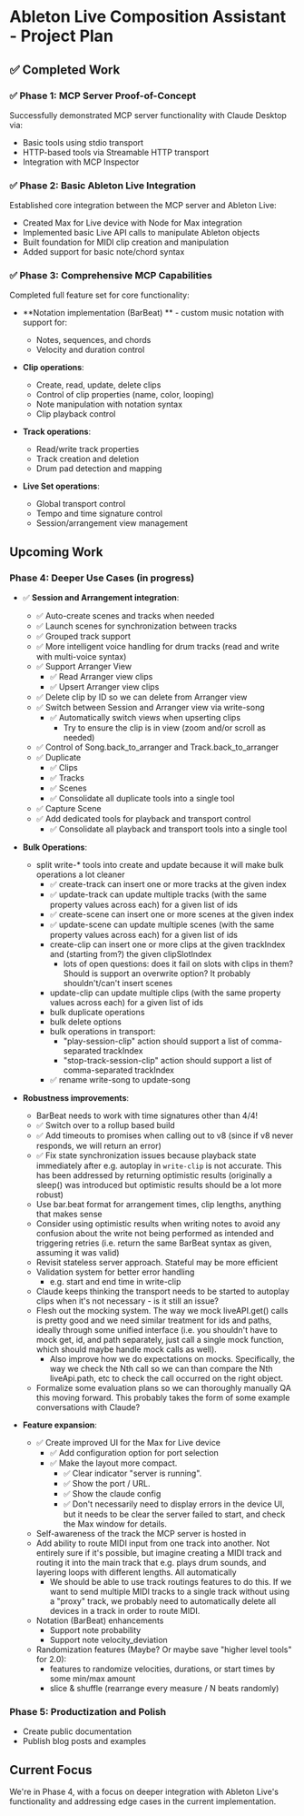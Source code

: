 # Ableton Live Composition Assistant - Project Plan

## ✅ Completed Work

### ✅ Phase 1: MCP Server Proof-of-Concept

Successfully demonstrated MCP server functionality with Claude Desktop via:

- Basic tools using stdio transport
- HTTP-based tools via Streamable HTTP transport
- Integration with MCP Inspector

### ✅ Phase 2: Basic Ableton Live Integration

Established core integration between the MCP server and Ableton Live:

- Created Max for Live device with Node for Max integration
- Implemented basic Live API calls to manipulate Ableton objects
- Built foundation for MIDI clip creation and manipulation
- Added support for basic note/chord syntax

### ✅ Phase 3: Comprehensive MCP Capabilities

Completed full feature set for core functionality:

- **Notation implementation (BarBeat) ** - custom music notation with support for:

  - Notes, sequences, and chords
  - Velocity and duration control

- **Clip operations**:

  - Create, read, update, delete clips
  - Control of clip properties (name, color, looping)
  - Note manipulation with notation syntax
  - Clip playback control

- **Track operations**:

  - Read/write track properties
  - Track creation and deletion
  - Drum pad detection and mapping

- **Live Set operations**:
  - Global transport control
  - Tempo and time signature control
  - Session/arrangement view management

## Upcoming Work

### Phase 4: Deeper Use Cases (in progress)

- ✅ **Session and Arrangement integration**:

  - ✅ Auto-create scenes and tracks when needed
  - ✅ Launch scenes for synchronization between tracks
  - ✅ Grouped track support
  - ✅ More intelligent voice handling for drum tracks (read and write with multi-voice syntax)
  - ✅ Support Arranger View
    - ✅ Read Arranger view clips
    - ✅ Upsert Arranger view clips
  - ✅ Delete clip by ID so we can delete from Arranger view
  - ✅ Switch between Session and Arranger view via write-song
    - ✅ Automatically switch views when upserting clips
      - Try to ensure the clip is in view (zoom and/or scroll as needed)
  - ✅ Control of Song.back_to_arranger and Track.back_to_arranger
  - ✅ Duplicate
    - ✅ Clips
    - ✅ Tracks
    - ✅ Scenes
    - ✅ Consolidate all duplicate tools into a single tool
  - ✅ Capture Scene
  - ✅ Add dedicated tools for playback and transport control
    - ✅ Consolidate all playback and transport tools into a single tool

- **Bulk Operations**:

  - split write-\* tools into create and update because it will make bulk operations a lot cleaner
    - ✅ create-track can insert one or more tracks at the given index
    - ✅ update-track can update multiple tracks (with the same property values across each) for a given list of ids
    - ✅ create-scene can insert one or more scenes at the given index
    - ✅ update-scene can update multiple scenes (with the same property values across each) for a given list of ids
    - create-clip can insert one or more clips at the given trackIndex and (starting from?) the given clipSlotIndex
      - lots of open questions: does it fail on slots with clips in them? Should is support an overwrite option? It
        probably shouldn't/can't insert scenes
    - update-clip can update multiple clips (with the same property values across each) for a given list of ids
    - bulk duplicate operations
    - bulk delete options
    - bulk operations in transport:
      - "play-session-clip" action should support a list of comma-separated trackIndex
      - "stop-track-session-clip" action should support a list of comma-separated trackIndex
    - ✅ rename write-song to update-song

- **Robustness improvements**:

  - BarBeat needs to work with time signatures other than 4/4!
  - ✅ Switch over to a rollup based build
  - ✅ Add timeouts to promises when calling out to v8 (since if v8 never responds, we will return an error)
  - ✅ Fix state synchronization issues because playback state immediately after e.g. autoplay in `write-clip` is not
    accurate. This has been addressed by returning optimistic results (originally a sleep() was introduced but
    optimistic results should be a lot more robust)
  - Use bar.beat format for arrangement times, clip lengths, anything that makes sense
  - Consider using optimistic results when writing notes to avoid any confusion about the write not being performed as
    intended and triggering retries (i.e. return the same BarBeat syntax as given, assuming it was valid)
  - Revisit stateless server approach. Stateful may be more efficient
  - Validation system for better error handling
    - e.g. start and end time in write-clip
  - Claude keeps thinking the transport needs to be started to autoplay clips when it's not necessary - is it still an
    issue?
  - Flesh out the mocking system. The way we mock liveAPI.get() calls is pretty good and we need similar treatment for
    ids and paths, ideally through some unified interface (i.e. you shouldn't have to mock get, id, and path separately,
    just call a single mock function, which should maybe handle mock calls as well).
    - Also improve how we do expectations on mocks. Specifically, the way we check the Nth call so we can than compare
      the Nth liveApi.path, etc to check the call occurred on the right object.
  - Formalize some evaluation plans so we can thoroughly manually QA this moving forward. This probably takes the form
    of some example conversations with Claude?

- **Feature expansion**:

  - ✅ Create improved UI for the Max for Live device
    - ✅ Add configuration option for port selection
    - ✅ Make the layout more compact.
      - ✅ Clear indicator "server is running".
      - ✅ Show the port / URL.
      - ✅ Show the claude config
      - ✅ Don't necessarily need to display errors in the device UI, but it needs to be clear the server failed to
        start, and check the Max window for details.
  - Self-awareness of the track the MCP server is hosted in
  - Add ability to route MIDI input from one track into another. Not entirely sure if it's possible, but imagine
    creating a MIDI track and routing it into the main track that e.g. plays drum sounds, and layering loops with
    different lengths. All automatically
    - We should be able to use track routings features to do this. If we want to send multiple MIDI tracks to a single
      track without using a "proxy" track, we probably need to automatically delete all devices in a track in order to
      route MIDI.
  - Notation (BarBeat) enhancements
    - Support note probability
    - Support note velocity_deviation
  - Randomization features (Maybe? Or maybe save "higher level tools" for 2.0):
    - features to randomize velocities, durations, or start times by some min/max amount
    - slice & shuffle (rearrange every measure / N beats randomly)

### Phase 5: Productization and Polish

- Create public documentation
- Publish blog posts and examples

## Current Focus

We're in Phase 4, with a focus on deeper integration with Ableton Live's functionality and addressing edge cases in the
current implementation.
